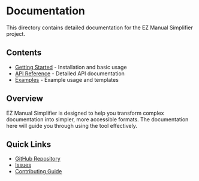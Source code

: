 # Documentation

This directory contains detailed documentation for the EZ Manual Simplifier project.

## Contents

- [Getting Started](getting_started.md) - Installation and basic usage
- [API Reference](api_reference.md) - Detailed API documentation
- [Examples](../examples/) - Example usage and templates

## Overview

EZ Manual Simplifier is designed to help you transform complex documentation into simpler, more accessible formats. The documentation here will guide you through using the tool effectively.

## Quick Links

- [GitHub Repository](https://github.com/kazu-4728/ez-manual-simplifier)
- [Issues](https://github.com/kazu-4728/ez-manual-simplifier/issues)
- [Contributing Guide](../CONTRIBUTING.md)
